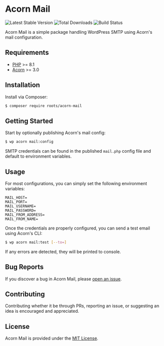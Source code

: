 # Acorn Mail

![Latest Stable Version](https://img.shields.io/packagist/v/roots/acorn-mail.svg?style=flat-square)
![Total Downloads](https://img.shields.io/packagist/dt/roots/acorn-mail.svg?style=flat-square)
![Build Status](https://img.shields.io/github/actions/workflow/status/roots/acorn-mail/main.yml?branch=main&style=flat-square)

Acorn Mail is a simple package handling WordPress SMTP using Acorn's mail configuration.

## Requirements

- [PHP](https://secure.php.net/manual/en/install.php) >= 8.1
- [Acorn](https://github.com/roots/acorn) >= 3.0

## Installation

Install via Composer:

```sh
$ composer require roots/acorn-mail
```

## Getting Started

Start by optionally publishing Acorn's mail config:

```sh
$ wp acorn mail:config
```

SMTP credentials can be found in the published `mail.php` config file and default to environment variables.

## Usage

For most configurations, you can simply set the following environment variables:

```env
MAIL_HOST=
MAIL_PORT=
MAIL_USERNAME=
MAIL_PASSWORD=
MAIL_FROM_ADDRESS=
MAIL_FROM_NAME=
```

Once the credentials are properly configured, you can send a test email using Acorn's CLI:

```sh
$ wp acorn mail:test [--to=]
```

If any errors are detected, they will be printed to console.

## Bug Reports

If you discover a bug in Acorn Mail, please [open an issue](https://github.com/roots/acorn-mail/issues).

## Contributing

Contributing whether it be through PRs, reporting an issue, or suggesting an idea is encouraged and appreciated.

## License

Acorn Mail is provided under the [MIT License](LICENSE.md).
